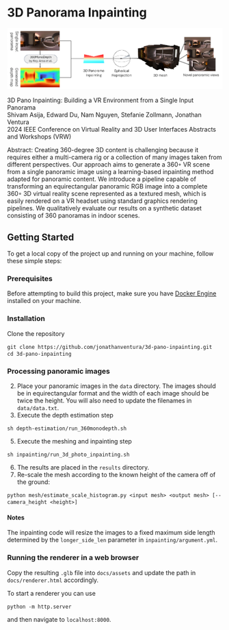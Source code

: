<!-- PROJECT SHIELDS -->
<!--
*** I'm using markdown "reference style" links for readability.
*** Reference links are enclosed in brackets [ ] instead of parentheses ( ).
*** See the bottom of this document for the declaration of the reference variables
*** for contributors-url, forks-url, etc. This is an optional, concise syntax you may use.
*** https://www.markdownguide.org/basic-syntax/#reference-style-links
-->
# 3D Panorama Inpainting

<!-- ABOUT THE PROJECT -->

![image](docs/assets/model.png)

3D Pano Inpainting: Building a VR Environment from a Single Input Panorama<br>
Shivam Asija, Edward Du, Nam Nguyen, Stefanie Zollmann, Jonathan Ventura<br>
2024 IEEE Conference on Virtual Reality and 3D User Interfaces Abstracts and Workshops (VRW)

Abstract:
Creating 360-degree 3D content is challenging because it requires either a multi-camera rig or a collection of many images taken from different perspectives. Our approach aims to generate a 360◦ VR scene from a single panoramic image using a learning-based inpainting method adapted for panoramic content. We introduce a pipeline capable of transforming an equirectangular panoramic RGB image into a complete 360◦ 3D virtual reality scene represented as a textured mesh, which is easily rendered on a VR headset using standard graphics rendering pipelines. We qualitatively evaluate our results on a synthetic dataset consisting of 360 panoramas in indoor scenes.


<!-- GETTING STARTED -->

## Getting Started

To get a local copy of the project up and running on your machine, follow these simple steps:

### Prerequisites

Before attempting to build this project, make sure you have [Docker Engine](https://docs.docker.com/engine/install/) installed on your machine.

### Installation

Clone the repository
```
git clone https://github.com/jonathanventura/3d-pano-inpainting.git
cd 3d-pano-inpainting
```

### Processing panoramic images

2. Place your panoramic images in the ```data``` directory.  The images should be in equirectangular format and the width of each image should be twice the height.  You will also need to update the filenames in ```data/data.txt```.
3. Execute the depth estimation step
```
sh depth-estimation/run_360monodepth.sh
```   
5. Execute the meshing and inpainting step
```
sh inpainting/run_3d_photo_inpainting.sh
```
6. The results are placed in the ```results``` directory.
7. Re-scale the mesh according to the known height of the camera off of the ground:
```
python mesh/estimate_scale_histogram.py <input mesh> <output mesh> [--camera_height <height>]
```

#### Notes ####

The inpainting code will resize the images to a fixed maximum side length determined by the ```longer_side_len``` parameter in ```inpainting/argument.yml```.

### Running the renderer in a web browser ###

Copy the resulting ```.glb``` file into ```docs/assets``` and update the path in ```docs/renderer.html``` accordingly.

To start a renderer you can use
```
python -m http.server
```

and then navigate to ```localhost:8000```.
